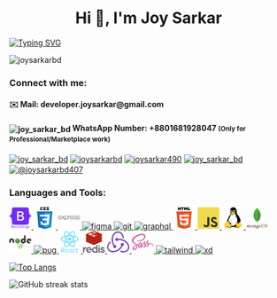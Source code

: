 <h1 align="center">Hi 👋, I'm Joy Sarkar</h1>
<a href="https://git.io/typing-svg"><img src="https://readme-typing-svg.demolab.com?font=Fira+Code&size=24&pause=1000&width=1000&height=100&lines=A+passionate+MERN+Stack+||+Next.Js+||+Nest.Js+Developer+from+Bangladesh.;With+having+5+years+of+experience.;And+also+working+as+a+MERN+Stack+Developer+at+Techanalyzen." alt="Typing SVG" /></a>

<p align="left"> <img src="https://komarev.com/ghpvc/?username=joysarkarbd&label=Profile%20views&color=0e75b6&style=flat" alt="joysarkarbd" /> </p>

<!-- <p align="left"> <a href="https://github.com/ryo-ma/github-profile-trophy"><img src="https://github-profile-trophy.vercel.app/?username=joysarkarbd" alt="joysarkarbd" /></a> </p> -->

<!-- <p align="left"> <a href="https://twitter.com/joy_sarkar_bd" target="blank"><img src="https://img.shields.io/twitter/follow/joy_sarkar_bd?logo=twitter&style=for-the-badge" alt="joy_sarkar_bd" /></a> </p> -->

<h3 align="left">Connect with me:</h3>
<h4><span height="30" width="40">✉️</span> Mail: developer.joysarkar@gmail.com</h4>
<h4>
<img align="center" src="https://raw.githubusercontent.com/rahuldkjain/github-profile-readme-generator/master/src/images/icons/Social/whatsapp.svg" alt="joy_sarkar_bd" height="30" width="40" /> 
  WhatsApp Number: +8801681928047
  <small>(Only for Professional/Marketplace work)</small>
</h4>

<p align="left">
<a href="https://twitter.com/joy_sarkar_bd" target="blank"><img align="center" src="https://raw.githubusercontent.com/rahuldkjain/github-profile-readme-generator/master/src/images/icons/Social/twitter.svg" alt="joy_sarkar_bd" height="30" width="40" /></a>
<a href="https://linkedin.com/in/joysarkarbd" target="blank"><img align="center" src="https://raw.githubusercontent.com/rahuldkjain/github-profile-readme-generator/master/src/images/icons/Social/linked-in-alt.svg" alt="joysarkarbd" height="30" width="40" /></a>
<a href="https://fb.com/joysarkar490" target="blank"><img align="center" src="https://raw.githubusercontent.com/rahuldkjain/github-profile-readme-generator/master/src/images/icons/Social/facebook.svg" alt="joysarkar490" height="30" width="40" /></a>
<a href="https://instagram.com/joy_sarkar_bd" target="blank"><img align="center" src="https://raw.githubusercontent.com/rahuldkjain/github-profile-readme-generator/master/src/images/icons/Social/instagram.svg" alt="joy_sarkar_bd" height="30" width="40" /></a>
<a href="https://medium.com/@joysarkarbd407" target="blank"><img align="center" src="https://raw.githubusercontent.com/rahuldkjain/github-profile-readme-generator/master/src/images/icons/Social/medium.svg" alt="@joysarkarbd407" height="30" width="40" /></a>
</p>

<h3 align="left">Languages and Tools:</h3>
<p align="left"> <a href="https://getbootstrap.com" target="_blank" rel="noreferrer"> <img src="https://raw.githubusercontent.com/devicons/devicon/master/icons/bootstrap/bootstrap-plain-wordmark.svg" alt="bootstrap" width="40" height="40"/> </a> <a href="https://www.w3schools.com/css/" target="_blank" rel="noreferrer"> <img src="https://raw.githubusercontent.com/devicons/devicon/master/icons/css3/css3-original-wordmark.svg" alt="css3" width="40" height="40"/> </a> <a href="https://expressjs.com" target="_blank" rel="noreferrer"> <img src="https://raw.githubusercontent.com/devicons/devicon/master/icons/express/express-original-wordmark.svg" alt="express" width="40" height="40"/> </a> <a href="https://www.figma.com/" target="_blank" rel="noreferrer"> <img src="https://www.vectorlogo.zone/logos/figma/figma-icon.svg" alt="figma" width="40" height="40"/> </a> <a href="https://git-scm.com/" target="_blank" rel="noreferrer"> <img src="https://www.vectorlogo.zone/logos/git-scm/git-scm-icon.svg" alt="git" width="40" height="40"/> </a> <a href="https://graphql.org" target="_blank" rel="noreferrer"> <img src="https://www.vectorlogo.zone/logos/graphql/graphql-icon.svg" alt="graphql" width="40" height="40"/> </a> <a href="https://www.w3.org/html/" target="_blank" rel="noreferrer"> <img src="https://raw.githubusercontent.com/devicons/devicon/master/icons/html5/html5-original-wordmark.svg" alt="html5" width="40" height="40"/> </a> <a href="https://developer.mozilla.org/en-US/docs/Web/JavaScript" target="_blank" rel="noreferrer"> <img src="https://raw.githubusercontent.com/devicons/devicon/master/icons/javascript/javascript-original.svg" alt="javascript" width="40" height="40"/> </a> <a href="https://www.linux.org/" target="_blank" rel="noreferrer"> <img src="https://raw.githubusercontent.com/devicons/devicon/master/icons/linux/linux-original.svg" alt="linux" width="40" height="40"/> </a> <a href="https://www.mongodb.com/" target="_blank" rel="noreferrer"> <img src="https://raw.githubusercontent.com/devicons/devicon/master/icons/mongodb/mongodb-original-wordmark.svg" alt="mongodb" width="40" height="40"/> </a> <a href="https://nodejs.org" target="_blank" rel="noreferrer"> <img src="https://raw.githubusercontent.com/devicons/devicon/master/icons/nodejs/nodejs-original-wordmark.svg" alt="nodejs" width="40" height="40"/> </a> <a href="https://pugjs.org" target="_blank" rel="noreferrer"> <img src="https://cdn.worldvectorlogo.com/logos/pug.svg" alt="pug" width="40" height="40"/> </a> <a href="https://reactjs.org/" target="_blank" rel="noreferrer"> <img src="https://raw.githubusercontent.com/devicons/devicon/master/icons/react/react-original-wordmark.svg" alt="react" width="40" height="40"/> </a> <a href="https://redis.io" target="_blank" rel="noreferrer"> <img src="https://raw.githubusercontent.com/devicons/devicon/master/icons/redis/redis-original-wordmark.svg" alt="redis" width="40" height="40"/> </a> <a href="https://redux.js.org" target="_blank" rel="noreferrer"> <img src="https://raw.githubusercontent.com/devicons/devicon/master/icons/redux/redux-original.svg" alt="redux" width="40" height="40"/> </a> <a href="https://sass-lang.com" target="_blank" rel="noreferrer"> <img src="https://raw.githubusercontent.com/devicons/devicon/master/icons/sass/sass-original.svg" alt="sass" width="40" height="40"/> </a> <a href="https://tailwindcss.com/" target="_blank" rel="noreferrer"> <img src="https://www.vectorlogo.zone/logos/tailwindcss/tailwindcss-icon.svg" alt="tailwind" width="40" height="40"/> </a> <a href="https://www.adobe.com/products/xd.html" target="_blank" rel="noreferrer"> <img src="https://cdn.worldvectorlogo.com/logos/adobe-xd.svg" alt="xd" width="40" height="40"/> </a> </p>

[![Top Langs](https://github-readme-stats.vercel.app/api/top-langs/?username=joysarkarbd&show_icons=true&theme=merko)](https://github.com/anuraghazra/github-readme-stats) 

<!-- ![Anurag's GitHub stats](https://github-readme-stats.vercel.app/api?username=joysarkarbd&show_icons=true&theme=merko) --> 

![GitHub streak stats](https://github-readme-streak-stats.herokuapp.com/?user=joysarkarbd&show_icons=true&theme=merko)

<!-- <p><img align="left" src="https://github-readme-stats.vercel.app/api/top-langs?username=joysarkarbd&show_icons=true&locale=en&layout=compact" alt="joysarkarbd" /></p>

<p>&nbsp;<img align="center" src="https://github-readme-stats.vercel.app/api?username=joysarkarbd&show_icons=true&locale=en" alt="joysarkarbd" /></p>

<p><img align="center" src="https://github-readme-streak-stats.herokuapp.com/?user=joysarkarbd&" alt="joysarkarbd" /></p> -->
